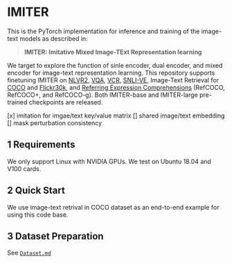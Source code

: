 # IMITER

This is the PyTorch implementation for inference and training of the image-text models as described in: 
> **IMITER: Imitative Mixed Image-TExt Representation learning**

We target to explore the function of sinle encoder, dual encoder, and mixed encoder for image-text representation learning. 
This repository supports finetuning IMITER on
[NLVR2](http://lil.nlp.cornell.edu/nlvr/), [VQA](https://visualqa.org/), [VCR](https://visualcommonsense.com/),
[SNLI-VE](https://github.com/necla-ml/SNLI-VE), 
Image-Text Retrieval for [COCO](https://cocodataset.org/#home) and
[Flickr30k](http://shannon.cs.illinois.edu/DenotationGraph/), and
[Referring Expression Comprehensions](https://github.com/lichengunc/refer) (RefCOCO, RefCOCO+, and RefCOCO-g).
Both IMITER-base and IMITER-large pre-trained checkpoints are released.


[x] imitation for imgae/text key/value matrix 
[] shared image/text embedding 
[] mask perturbation consistency 



## 1 Requirements 

We only support Linux with NVIDIA GPUs. We test on Ubuntu 18.04 and V100 cards. 


## 2 Quick Start 

We use image-text retrival in COCO dataset as an end-to-end example for using this code base.


## 3 Dataset Preparation 
See [`Dataset.md`](dataset/README.md)



